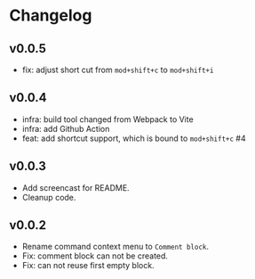 # Changelog

## v0.0.5

- fix: adjust short cut from `mod+shift+c` to `mod+shift+i`

## v0.0.4

- infra: build tool changed from Webpack to Vite
- infra: add Github Action
- feat: add shortcut support, which is bound to `mod+shift+c` #4

## v0.0.3

- Add screencast for README.
- Cleanup code.

## v0.0.2

- Rename command context menu to `Comment block`.
- Fix: comment block can not be created.
- Fix: can not reuse first empty block.
